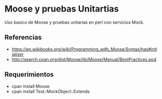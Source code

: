 Moose y pruebas Unitartias
==========================

Uso basico de Moose y pruebas unitarias en perl con servicios Mock.

## Referencias

* https://en.wikibooks.org/wiki/Programming_with_Moose/Syntax/has#initializer
* http://search.cpan.org/dist/Moose/lib/Moose/Manual/BestPractices.pod

## Requerimientos

* cpan install Moose
* cpan install Test::MockObject::Extends
